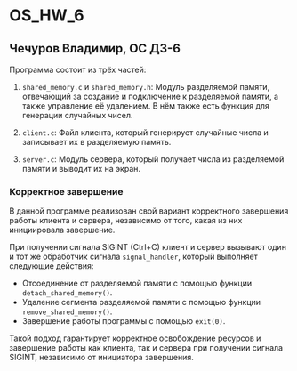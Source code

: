 # OS_HW_6
## Чечуров Владимир, ОС ДЗ-6

Программа состоит из трёх частей:

1. `shared_memory.c` и `shared_memory.h`: Модуль разделяемой памяти, отвечающий за создание и подключение к разделяемой памяти, а также управление её удалением. В нём также есть функция для генерации случайных чисел.

2. `client.c`: Файл клиента, который генерирует случайные числа и записывает их в разделяемую память.

3. `server.c`: Модуль сервера, который получает числа из разделяемой памяти и выводит их на экран.

### Корректное завершение

В данной программе реализован свой вариант корректного завершения работы клиента и сервера, независимо от того, какая из них инициировала завершение.

При получении сигнала SIGINT (Ctrl+C) клиент и сервер вызывают один и тот же обработчик сигнала `signal_handler`, который выполняет следующие действия:

- Отсоединение от разделяемой памяти с помощью функции `detach_shared_memory()`.
- Удаление сегмента разделяемой памяти с помощью функции `remove_shared_memory()`.
- Завершение работы программы с помощью `exit(0)`.

Такой подход гарантирует корректное освобождение ресурсов и завершение работы как клиента, так и сервера при получении сигнала SIGINT, независимо от инициатора завершения.

